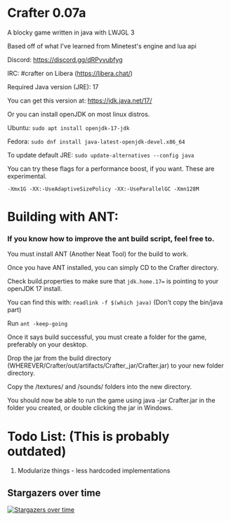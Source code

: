 # Crafter 0.07a

A blocky game written in java with LWJGL 3

Based off of what I've learned from Minetest's engine and lua api

Discord: https://discord.gg/dRPyvubfyg

IRC: #crafter on Libera (https://libera.chat/)

Required Java version (JRE): 17

You can get this version at: https://jdk.java.net/17/

Or you can install openJDK on most linux distros.

Ubuntu: ``sudo apt install openjdk-17-jdk``

Fedora: ``sudo dnf install java-latest-openjdk-devel.x86_64``

To update default JRE: `sudo update-alternatives --config java`

You can try these flags for a performance boost, if you want. These are experimental.

`
-Xmx1G -XX:-UseAdaptiveSizePolicy -XX:-UseParallelGC -Xmn128M
`
 
# Building with ANT:

### If you know how to improve the ant build script, feel free to.

You must install ANT (Another Neat Tool) for the build to work.

Once you have ANT installed, you can simply CD to the Crafter directory.

Check build.properties to make sure that ``jdk.home.17=`` is pointing to your openJDK 17 install.

You can find this with: ``readlink -f $(which java)`` (Don't copy the bin/java part)

Run ``ant -keep-going``

Once it says build successful, you must create a folder for the game, preferably on your desktop.

Drop the jar from the build directory (WHEREVER/Crafter/out/artifacts/Crafter_jar/Crafter.jar) to your new folder directory.

Copy the /textures/ and /sounds/ folders into the new directory.

You should now be able to run the game using java -jar Crafter.jar in the folder you created, or double clicking the jar in Windows.

# Todo List: (This is probably outdated)

1. Modularize things - less hardcoded implementations


## Stargazers over time

[![Stargazers over time](https://starchart.cc/jordan4ibanez/Crafter.svg)](https://starchart.cc/jordan4ibanez/Crafter)
